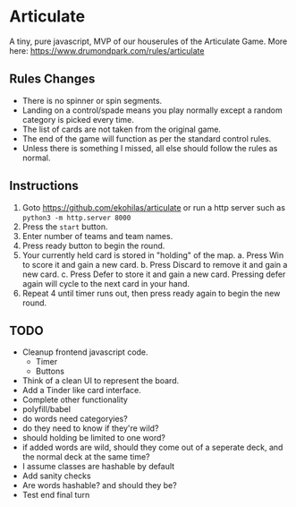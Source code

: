 # Articulate

A tiny, pure javascript, MVP of our houserules of the Articulate Game.
More here: https://www.drumondpark.com/rules/articulate

## Rules Changes
* There is no spinner or spin segments.
* Landing on a control/spade means you play normally except a random category
  is picked every time.
* The list of cards are not taken from the original game.
* The end of the game will function as per the standard control rules.
* Unless there is something I missed, all else should follow the rules as
  normal.

## Instructions
1. Goto https://github.com/ekohilas/articulate or run a http server such as `python3 -m http.server 8000`
2. Press the `start` button.
3. Enter number of teams and team names.
4. Press ready button to begin the round.
5. Your currently held card is stored in "holding" of the map.
    a. Press Win to score it and gain a new card.
    b. Press Discard to remove it and gain a new card.
    c. Press Defer to store it and gain a new card. Pressing defer again will
         cycle to the next card in your hand.
6. Repeat 4 until timer runs out, then press ready again to begin the new round.

## TODO
* Cleanup frontend javascript code.
    * Timer
    * Buttons
* Think of a clean UI to represent the board.
* Add a Tinder like card interface.
* Complete other functionality
* polyfill/babel
* do words need categoryies?
* do they need to know if they're wild?
* should holding be limited to one word?
* if added words are wild, should they come out of a seperate deck, and the normal deck at the same time?
* I assume classes are hashable by default
* Add sanity checks
* Are words hashable? and should they be?
* Test end final turn
